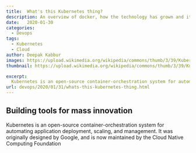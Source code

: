 ```yaml
---
title:  What's this Kubernetes thing?
description: An overview of docker, how the technology has grown and its readiness to be run in production
date:   2020-01-30
categories:
  - Devops
tags:
  - Kubernetes
  - Cloud
author: Deepak Kabbur
images: https://upload.wikimedia.org/wikipedia/commons/thumb/3/39/Kubernetes_logo_without_workmark.svg/1920px-Kubernetes_logo_without_workmark.svg.png
thumbnail: https://upload.wikimedia.org/wikipedia/commons/thumb/3/39/Kubernetes_logo_without_workmark.svg/1920px-Kubernetes_logo_without_workmark.svg.png

excerpt:
  Kubernetes is an open-source container-orchestration system for automating application deployment, scaling, and management. It was originally designed by Google...
url: devops/2020/01/31/whats-this-kubernetes-thing.html
---
```


## Building tools for mass innovation
  Kubernetes is an open-source container-orchestration system for automating application deployment, scaling, and management. It was originally designed by Google, and is now maintained by the Cloud Native Computing Foundation
